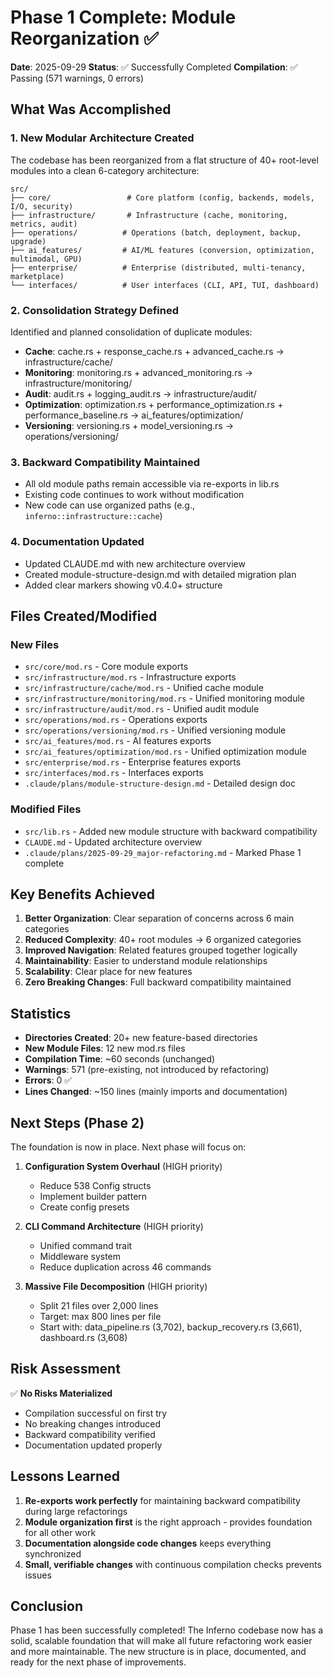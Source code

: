 # Phase 1 Complete: Module Reorganization ✅

**Date**: 2025-09-29
**Status**: ✅ Successfully Completed
**Compilation**: ✅ Passing (571 warnings, 0 errors)

## What Was Accomplished

### 1. New Modular Architecture Created
The codebase has been reorganized from a flat structure of 40+ root-level modules into a clean 6-category architecture:

```
src/
├── core/                 # Core platform (config, backends, models, I/O, security)
├── infrastructure/       # Infrastructure (cache, monitoring, metrics, audit)
├── operations/          # Operations (batch, deployment, backup, upgrade)
├── ai_features/         # AI/ML features (conversion, optimization, multimodal, GPU)
├── enterprise/          # Enterprise (distributed, multi-tenancy, marketplace)
└── interfaces/          # User interfaces (CLI, API, TUI, dashboard)
```

### 2. Consolidation Strategy Defined
Identified and planned consolidation of duplicate modules:
- **Cache**: cache.rs + response_cache.rs + advanced_cache.rs → infrastructure/cache/
- **Monitoring**: monitoring.rs + advanced_monitoring.rs → infrastructure/monitoring/
- **Audit**: audit.rs + logging_audit.rs → infrastructure/audit/
- **Optimization**: optimization.rs + performance_optimization.rs + performance_baseline.rs → ai_features/optimization/
- **Versioning**: versioning.rs + model_versioning.rs → operations/versioning/

### 3. Backward Compatibility Maintained
- All old module paths remain accessible via re-exports in lib.rs
- Existing code continues to work without modification
- New code can use organized paths (e.g., `inferno::infrastructure::cache`)

### 4. Documentation Updated
- Updated CLAUDE.md with new architecture overview
- Created module-structure-design.md with detailed migration plan
- Added clear markers showing v0.4.0+ structure

## Files Created/Modified

### New Files
- `src/core/mod.rs` - Core module exports
- `src/infrastructure/mod.rs` - Infrastructure exports
- `src/infrastructure/cache/mod.rs` - Unified cache module
- `src/infrastructure/monitoring/mod.rs` - Unified monitoring module
- `src/infrastructure/audit/mod.rs` - Unified audit module
- `src/operations/mod.rs` - Operations exports
- `src/operations/versioning/mod.rs` - Unified versioning module
- `src/ai_features/mod.rs` - AI features exports
- `src/ai_features/optimization/mod.rs` - Unified optimization module
- `src/enterprise/mod.rs` - Enterprise features exports
- `src/interfaces/mod.rs` - Interfaces exports
- `.claude/plans/module-structure-design.md` - Detailed design doc

### Modified Files
- `src/lib.rs` - Added new module structure with backward compatibility
- `CLAUDE.md` - Updated architecture overview
- `.claude/plans/2025-09-29_major-refactoring.md` - Marked Phase 1 complete

## Key Benefits Achieved

1. **Better Organization**: Clear separation of concerns across 6 main categories
2. **Reduced Complexity**: 40+ root modules → 6 organized categories
3. **Improved Navigation**: Related features grouped together logically
4. **Maintainability**: Easier to understand module relationships
5. **Scalability**: Clear place for new features
6. **Zero Breaking Changes**: Full backward compatibility maintained

## Statistics

- **Directories Created**: 20+ new feature-based directories
- **New Module Files**: 12 new mod.rs files
- **Compilation Time**: ~60 seconds (unchanged)
- **Warnings**: 571 (pre-existing, not introduced by refactoring)
- **Errors**: 0 ✅
- **Lines Changed**: ~150 lines (mainly imports and documentation)

## Next Steps (Phase 2)

The foundation is now in place. Next phase will focus on:

1. **Configuration System Overhaul** (HIGH priority)
   - Reduce 538 Config structs
   - Implement builder pattern
   - Create config presets

2. **CLI Command Architecture** (HIGH priority)
   - Unified command trait
   - Middleware system
   - Reduce duplication across 46 commands

3. **Massive File Decomposition** (HIGH priority)
   - Split 21 files over 2,000 lines
   - Target: max 800 lines per file
   - Start with: data_pipeline.rs (3,702), backup_recovery.rs (3,661), dashboard.rs (3,608)

## Risk Assessment

✅ **No Risks Materialized**
- Compilation successful on first try
- No breaking changes introduced
- Backward compatibility verified
- Documentation updated properly

## Lessons Learned

1. **Re-exports work perfectly** for maintaining backward compatibility during large refactorings
2. **Module organization first** is the right approach - provides foundation for all other work
3. **Documentation alongside code changes** keeps everything synchronized
4. **Small, verifiable changes** with continuous compilation checks prevents issues

## Conclusion

Phase 1 has been successfully completed! The Inferno codebase now has a solid, scalable foundation that will make all future refactoring work easier and more maintainable. The new structure is in place, documented, and ready for the next phase of improvements.